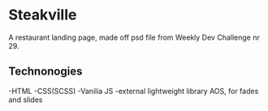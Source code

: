 # Steakville

A restaurant landing page, made off psd file from Weekly Dev Challenge nr 29.

## Technonogies

-HTML
-CSS(SCSS)
-Vanilia JS
-external lightweight library AOS, for fades and slides
